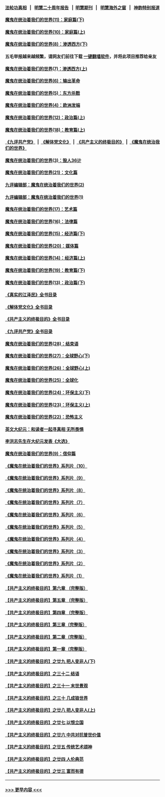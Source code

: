 #### [法轮功真相](https://github.com/gfw-breaker/truth/blob/master/README.md?t=0) &nbsp;&nbsp;|&nbsp;&nbsp; [明慧二十周年报告](https://github.com/gfw-breaker/mh-reports/blob/master/README.md?t=0) &nbsp;&nbsp;|&nbsp;&nbsp;[明慧期刊](https://github.com/gfw-breaker/mh-qikan) &nbsp;&nbsp;|&nbsp;&nbsp; [明慧海外之窗](https://github.com/gfw-breaker/mh-news/blob/master/README.md?t=0) &nbsp;&nbsp;|&nbsp;&nbsp; [神韵特别报道](https://github.com/gfw-breaker/mh-news/blob/master/shenyun.md?t=0)
#### [魔鬼在统治着我们的世界(11)：家庭篇(下)](../pages/nsc422/n10440961.md?t=11260201) 
#### [魔鬼在统治着我们的世界(10)：家庭篇(上)](../pages/nsc422/n10435448.md?t=11260201) 
#### [魔鬼在统治着我们的世界(8)：渗透西方(下)](../pages/nsc422/n10429603.md?t=11260201) 
#### 五毛举报越来越频繁，请网友们前往下载 [一键翻墙软件](https://github.com/gfw-breaker/ssr-accounts)，并将此项目推荐给亲友
#### [魔鬼在统治着我们的世界(7)：渗透西方(上)](../pages/nsc422/n10426013.md?t=11260201) 
#### [魔鬼在统治着我们的世界(6)：输出革命](../pages/nsc422/n10421536.md?t=11260201) 
#### [魔鬼在统治着我们的世界(5)：东方杀戮](../pages/nsc422/n10417707.md?t=11260201) 
#### [魔鬼在统治着我们的世界(4)：欧洲发端](../pages/nsc422/n10414890.md?t=11260201) 
#### [魔鬼在统治着我们的世界(12)：政治篇(上)](../pages/nsc422/n10444576.md?t=11260201) 
#### [魔鬼在统治着我们的世界(18)：教育篇(上)](../pages/nsc422/n10526970.md?t=11260201) 
#### [《九评共产党》](https://github.com/begood0513/9ping.md/blob/master/README.md) &nbsp;|&nbsp; [《解体党文化》](../../../../jtdwh.md/blob/master/README.md)  &nbsp;|&nbsp; [《共产主义的终极目的》](../../../../gczydzjmd.md/blob/master/README.md) &nbsp;|&nbsp; [《魔鬼在统治我们的世界》](../../../../mgztzwmdsj.md/blob/master/README.md) 
#### [魔鬼在统治着我们的世界(3)：毁人36计](../pages/nsc422/n10411583.md?t=11260201) 
#### [魔鬼在统治着我们的世界(21)：文化篇](../pages/nsc422/n10597706.md?t=11260201) 
#### [九评编辑部：魔鬼在统治着我们的世界(2)](../pages/nsc422/n10410036.md?t=11260201) 
#### [九评编辑部：魔鬼在统治着我们的世界(1)](../pages/nsc422/n10406825.md?t=11260201) 
#### [魔鬼在统治着我们的世界(17)：艺术篇](../pages/nsc422/n10499093.md?t=11260201) 
#### [魔鬼在统治着我们的世界(16)：法律篇](../pages/nsc422/n10485969.md?t=11260201) 
#### [魔鬼在统治着我们的世界(15)：经济篇(下)](../pages/nsc422/n10469975.md?t=11260201) 
#### [魔鬼在统治着我们的世界(20)：媒体篇](../pages/nsc422/n10586579.md?t=11260201) 
#### [魔鬼在统治着我们的世界(14)：经济篇(上)](../pages/nsc422/n10457370.md?t=11260201) 
#### [魔鬼在统治着我们的世界(19)：教育篇(下)](../pages/nsc422/n10564808.md?t=11260201) 
#### [魔鬼在统治着我们的世界(13)：政治篇(下)](../pages/nsc422/n10448270.md?t=11260201) 
#### [《真实的江泽民》全书目录](../pages/nsc422/n13721399.md?t=11260201) 
#### [《解体党文化》全书目录](../pages/nsc422/n13721157.md?t=11260201) 
#### [《共产主义的终极目的》全书目录](../pages/nsc422/n13721048.md?t=11260201) 
#### [《九评共产党》全书目录](../pages/nsc422/n13708085.md?t=11260201) 
#### [魔鬼在统治着我们的世界(28)：结束语](../pages/nsc422/n10936246.md?t=11260201) 
#### [魔鬼在统治着我们的世界(27)：全球野心(下)](../pages/nsc422/n10928319.md?t=11260201) 
#### [魔鬼在统治着我们的世界(26)：全球野心(上)](../pages/nsc422/n10900318.md?t=11260201) 
#### [魔鬼在统治着我们的世界(25)：全球化](../pages/nsc422/n10788205.md?t=11260201) 
#### [魔鬼在统治着我们的世界(24)：环保主义(下)](../pages/nsc422/n10695307.md?t=11260201) 
#### [魔鬼在统治着我们的世界(23)：环保主义(上)](../pages/nsc422/n10688613.md?t=11260201) 
#### [魔鬼在统治着我们的世界(22)：恐怖主义](../pages/nsc422/n10614727.md?t=11260201) 
#### [英文大纪元：和读者一起寻真相 无所畏惧](../pages/nsc422/n12542027.md?t=11260201) 
#### [李洪志先生在大纪元发表《大选》](../pages/nsc422/n12534746.md?t=11260201) 
#### [魔鬼在统治着我们的世界(9)：信仰篇](../pages/nsc422/n10432159.md?t=11260201) 
#### [《魔鬼在统治着我们的世界》系列片（10）](../pages/nsc422/n12292670.md?t=11260201) 
#### [《魔鬼在统治着我们的世界》系列片（9）](../pages/nsc422/n12290859.md?t=11260201) 
#### [《魔鬼在统治着我们的世界》系列片（8）](../pages/nsc422/n12287445.md?t=11260201) 
#### [《魔鬼在统治着我们的世界》系列片（7）](../pages/nsc422/n12283425.md?t=11260201) 
#### [《魔鬼在统治着我们的世界》系列片（6）](../pages/nsc422/n12282314.md?t=11260201) 
#### [《魔鬼在统治着我们的世界》系列片（5）](../pages/nsc422/n12281419.md?t=11260201) 
#### [《魔鬼在统治着我们的世界》系列片（4）](../pages/nsc422/n12274024.md?t=11260201) 
#### [《魔鬼在统治着我们的世界》系列片（3）](../pages/nsc422/n12271322.md?t=11260201) 
#### [《魔鬼在统治着我们的世界》系列片（2）](../pages/nsc422/n12269049.md?t=11260201) 
#### [《魔鬼在统治着我们的世界》系列片（1）](../pages/nsc422/n12267575.md?t=11260201) 
#### [【共产主义的终极目的】第六章 （完整版）](../pages/nsc422/n11428913.md?t=11260201) 
#### [【共产主义的终极目的】第五章 （完整版）](../pages/nsc422/n11428912.md?t=11260201) 
#### [【共产主义的终极目的】第四章 （完整版）](../pages/nsc422/n11428907.md?t=11260201) 
#### [【共产主义的终极目的】第三章（完整版）](../pages/nsc422/n11428848.md?t=11260201) 
#### [【共产主义的终极目的】第二章（完整版）](../pages/nsc422/n11428831.md?t=11260201) 
#### [【共产主义的终极目的】第一章（完整版）](../pages/nsc422/n11417651.md?t=11260201) 
#### [【共产主义的终极目的】之廿九 把人变非人(下)](../pages/nsc422/n11344140.md?t=11260201) 
#### [【共产主义的终极目的】之三十二 结语](../pages/nsc422/n11360535.md?t=11260201) 
#### [【共产主义的终极目的】之三十一 末世景观](../pages/nsc422/n11351129.md?t=11260201) 
#### [【共产主义的终极目的】之三十 几成狼世界](../pages/nsc422/n11348280.md?t=11260201) 
#### [【共产主义的终极目的】之廿八 把人变非人(上)](../pages/nsc422/n11340492.md?t=11260201) 
#### [【共产主义的终极目的】之廿七 以恨立国](../pages/nsc422/n11336944.md?t=11260201) 
#### [【共产主义的终极目的】之廿六 中共对抗普世价值](../pages/nsc422/n11324785.md?t=11260201) 
#### [【共产主义的终极目的】之廿五 传统艺术颂神](../pages/nsc422/n11296396.md?t=11260201) 
#### [【共产主义的终极目的】之廿四 人伦典范](../pages/nsc422/n11296397.md?t=11260201) 
#### [【共产主义的终极目的】之廿三 富而有德](../pages/nsc422/n11283598.md?t=11260201) 

----
#### [ >>> 更早内容 <<< ](../indexes/nsc422-earlier.md)
